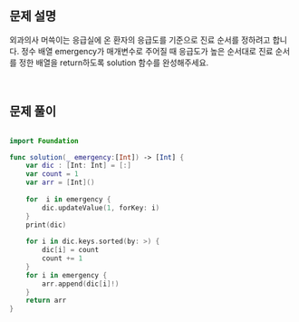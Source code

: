 
## 문제 설명
외과의사 머쓱이는 응급실에 온 환자의 응급도를 기준으로 진료 순서를 정하려고 합니다. 정수 배열 emergency가 매개변수로 주어질 때 응급도가 높은 순서대로 진료 순서를 정한 배열을 return하도록 solution 함수를 완성해주세요.

<br>

## 문제 풀이

```swift

import Foundation

func solution(_ emergency:[Int]) -> [Int] {
    var dic : [Int: Int] = [:]
    var count = 1
    var arr = [Int]()
    
    for  i in emergency {
        dic.updateValue(1, forKey: i)
    }
    print(dic)
    
    for i in dic.keys.sorted(by: >) {
        dic[i] = count
        count += 1
    }
    for i in emergency {
        arr.append(dic[i]!)
    }
    return arr
}
```

